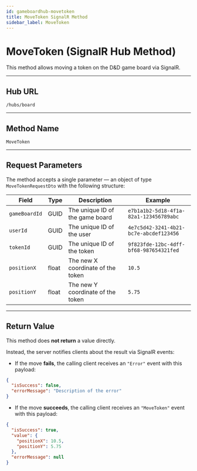 ```yaml
---
id: gameboardhub-movetoken
title: MoveToken SignalR Method
sidebar_label: MoveToken
---
```


# MoveToken (SignalR Hub Method)

This method allows moving a token on the D&D game board via SignalR.

---

## Hub URL

`/hubs/board`

---

## Method Name

`MoveToken`

---

## Request Parameters

The method accepts a single parameter — an object of type `MoveTokenRequestDto` with the following structure:

| Field        | Type   | Description                 | Example                              |
|--------------|---------|-----------------------------|------------------------------------|
| `gameBoardId`| GUID    | The unique ID of the game board | `e7b1a1b2-5d18-4f1a-82a1-123456789abc` |
| `userId`     | GUID    | The unique ID of the user       | `4e7c5d42-3241-4b21-bc7e-abcdef123456` |
| `tokenId`    | GUID    | The unique ID of the token      | `9f823fde-12bc-4dff-bf68-987654321fed` |
| `positionX`  | float   | The new X coordinate of the token | `10.5`                             |
| `positionY`  | float   | The new Y coordinate of the token | `5.75`                             |

---

## Return Value

This method does **not return** a value directly.

Instead, the server notifies clients about the result via SignalR events:

- If the move **fails**, the calling client receives an `"Error"` event with this payload:

```json
{
  "isSuccess": false,
  "errorMessage": "Description of the error"
}
```

- If the move **succeeds**, the calling client receives an `"MoveToken"` event with this payload:

```json
{
  "isSuccess": true,
  "value": {
    "positionX": 10.5,
    "positionY": 5.75
  },
  "errorMessage": null
}